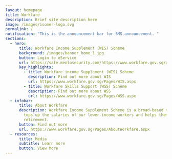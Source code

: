 ```yaml
---
layout: homepage
title: Workfare
description: Brief site description here
image: /images/isomer-logo.svg
permalink: /
notification: "This is the announcement bar for SMS announcement. "
sections:
  - hero:
      title: Workfare Income Supplement (WIS) Scheme
      background: /images/banner_home_1.jpg
      button: Login to eService
      url: https://safe.menlosecurity.com/https://www.workfare.gov.sg/app/Home/Index
      key_highlights:
        - title: Workfare income Supplement (WIS) Scheme
          description: Find out more about WIS
          url: https://www.workfare.gov.sg/Pages/WIS.aspx
        - title: Workfare Skills Support (WSS) Scheme
          description: Find out more about WSS
          url: https://www.workfare.gov.sg/Pages/WSS.aspx
  - infobar:
      title: About Workfare
      description: Workfare Income Supplement Scheme is a broad-based measure that
        tops up the salaries of our lower-income workers and helps them save for
        retirement.
      button: Find out more
      url: https://www.workfare.gov.sg/Pages/AboutWorkfare.aspx
  - resources:
      title: Media
      subtitle: Learn more
      button: View More
---
```

